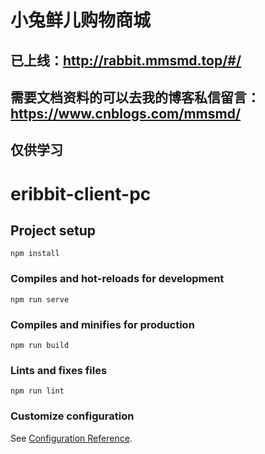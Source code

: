 
# 小兔鲜儿购物商城

## 已上线：http://rabbit.mmsmd.top/#/
## 需要文档资料的可以去我的博客私信留言：https://www.cnblogs.com/mmsmd/
## 仅供学习

# eribbit-client-pc

## Project setup
```
npm install
```

### Compiles and hot-reloads for development
```
npm run serve
```

### Compiles and minifies for production
```
npm run build
```

### Lints and fixes files
```
npm run lint
```

### Customize configuration
See [Configuration Reference](https://cli.vuejs.org/config/).